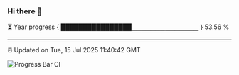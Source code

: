 ### Hi there 👋

⏳ Year progress { ████████████████▁▁▁▁▁▁▁▁▁▁▁▁▁▁ } 53.56 %

---

⏰ Updated on Tue, 15 Jul 2025 11:40:42 GMT

![Progress Bar CI](https://github.com/IshwaranRudhara/GIT-ACTION/workflows/Progress%20Bar%20CI/badge.svg)
